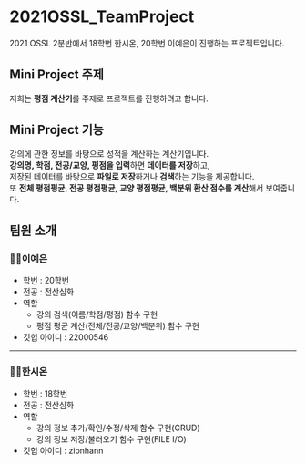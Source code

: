 # 2021OSSL_TeamProject

2021 OSSL 2분반에서 18학번 한시온, 20학번 이예은이 진행하는 프로젝트입니다.

## Mini Project 주제

저희는 **평점 계산기**를 주제로 프로젝트를 진행하려고 합니다.

## Mini Project 기능

강의에 관한 정보를 바탕으로 성적을 계산하는 계산기입니다.   
**강의명, 학점, 전공/교양, 평점을 입력**하면 **데이터를 저장**하고,   
저장된 데이터를 바탕으로 **파일로 저장**하거나 **검색**하는 기능을 제공합니다.   
또 **전체 평점평균, 전공 평점평균, 교양 평점평균, 백분위 환산 점수를 계산**해서 보여줍니다.


## 팀원 소개

### 👩‍💻이예은

* 학번 : 20학번
* 전공 : 전산심화
* 역할
  - 강의 검색(이름/학점/평점) 함수 구현
  - 평점 평균 계산(전체/전공/교양/백분위) 함수 구현 
* 깃헙 아이디 : 22000546

-------------------------

### 👨‍💻한시온

* 학번 : 18학번
* 전공 : 전산심화
* 역할
  - 강의 정보 추가/확인/수정/삭제 함수 구현(CRUD)
  - 강의 정보 저장/불러오기 함수 구현(FILE I/O)
* 깃헙 아이디 : zionhann
